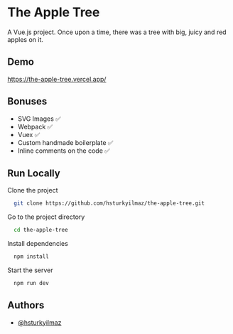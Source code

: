 
# The Apple Tree

A Vue.js project. Once upon a time, there was a tree with big, juicy and red apples on it.

## Demo

https://the-apple-tree.vercel.app/


## Bonuses

- SVG Images ✅
- Webpack ✅
- Vuex ✅
- Custom handmade boilerplate ✅
- Inline comments on the code ✅


## Run Locally

Clone the project

```bash
  git clone https://github.com/hsturkyilmaz/the-apple-tree.git
```

Go to the project directory

```bash
  cd the-apple-tree
```

Install dependencies

```bash
  npm install
```

Start the server

```bash
  npm run dev
```


## Authors

- [@hsturkyilmaz](https://github.com/hsturkyilmaz)

